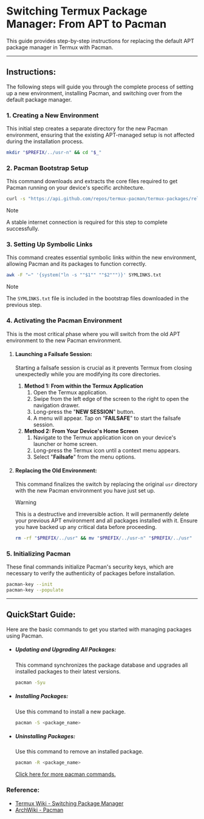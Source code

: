 # **Switching Termux Package Manager: From APT to Pacman**

This guide provides step-by-step instructions for replacing the default APT package manager in Termux with Pacman.

---

## **Instructions:**

The following steps will guide you through the complete process of setting up a new environment, installing Pacman, and switching over from the default package manager.

### **1. Creating a New Environment**

This initial step creates a separate directory for the new Pacman environment, ensuring that the existing APT-managed setup is not affected during the installation process.

```zsh
mkdir "$PREFIX/../usr-n" && cd "$_"
```

### **2. Pacman Bootstrap Setup**

This command downloads and extracts the core files required to get Pacman running on your device's specific architecture.

```zsh
curl -s "https://api.github.com/repos/termux-pacman/termux-packages/releases/latest" | grep -o "https://github.com/termux-pacman/termux-packages/releases/download/[^\"]*bootstrap-$(uname -m).zip" | head -1 | xargs -I {} sh -c 'cd "$PREFIX/../usr-n" && curl -L -o bootstrap.zip {} && unzip bootstrap.zip && rm bootstrap.zip'
```

> [!NOTE]
> A stable internet connection is required for this step to complete successfully.

### **3. Setting Up Symbolic Links**

This command creates essential symbolic links within the new environment, allowing Pacman and its packages to function correctly.

```zsh
awk -F "←" '{system("ln -s ""$1"" ""$2""")}' SYMLINKS.txt
```

> [!NOTE]
> The `SYMLINKS.txt` file is included in the bootstrap files downloaded in the previous step.

### **4. Activating the Pacman Environment**

This is the most critical phase where you will switch from the old APT environment to the new Pacman environment.

1.  #### **Launching a Failsafe Session:**

    Starting a failsafe session is crucial as it prevents Termux from closing unexpectedly while you are modifying its core directories.

    1.  **Method 1: From within the Termux Application**
        1.  Open the Termux application.
        2.  Swipe from the left edge of the screen to the right to open the navigation drawer.
        3.  Long-press the "**NEW SESSION**" button.
        4.  A menu will appear. Tap on "**FAILSAFE**" to start the failsafe session.
    2.  **Method 2: From Your Device's Home Screen**
        1.  Navigate to the Termux application icon on your device's launcher or home screen.
        2.  Long-press the Termux icon until a context menu appears.
        3.  Select "**Failsafe**" from the menu options.

2.  #### **Replacing the Old Environment:**

    This command finalizes the switch by replacing the original `usr` directory with the new Pacman environment you have just set up.

    > [!warning]
    > This is a destructive and irreversible action. It will permanently delete your previous APT environment and all packages installed with it. Ensure you have backed up any critical data before proceeding.

    ```zsh
    rm -rf "$PREFIX/../usr" && mv "$PREFIX/../usr-n" "$PREFIX/../usr"
    ```

### **5. Initializing Pacman**

These final commands initialize Pacman's security keys, which are necessary to verify the authenticity of packages before installation.

```zsh
pacman-key --init
pacman-key --populate
```

---

## **QuickStart Guide:**

Here are the basic commands to get you started with managing packages using Pacman.

- ##### **Updating and Upgrading All Packages:**
  This command synchronizes the package database and upgrades all installed packages to their latest versions.
  ```zsh
  pacman -Syu
  ```
- ##### **Installing Packages:**
  Use this command to install a new package.
  ```zsh
  pacman -S <package_name>
  ```
- ##### **Uninstalling Packages:**
  Use this command to remove an installed package.
  ```zsh
  pacman -R <package_name>
  ```
  [Click here for more pacman commands.](https://wiki.archlinux.org/title/Pacman)

### **Reference:**

- [Termux Wiki - Switching Package Manager](https://wiki.termux.com/wiki/Switching_package_manager)
- [ArchWiki - Pacman](https://wiki.archlinux.org/title/Pacman)
